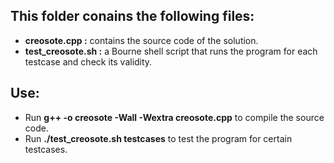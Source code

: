 ## This folder conains the following files: 
 - __creosote.cpp :__ contains the source code of the solution.
 - __test_creosote.sh :__ a Bourne shell script that runs the program for each testcase and check its validity.
 
 ## Use:
  - Run __g++ -o creosote -Wall -Wextra creosote.cpp__ to compile the source code.
  - Run __./test_creosote.sh testcases__ to test the program for certain testcases.
